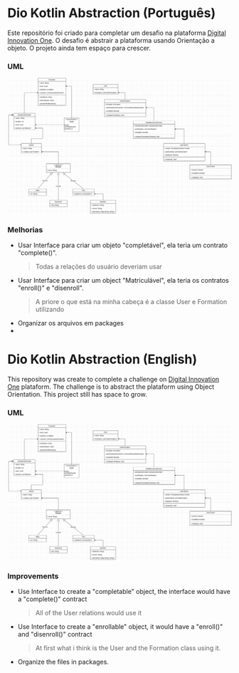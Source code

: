 # Dio Kotlin Abstraction (Português)

Este repositório foi criado para completar um desafio na plataforma [Digital Innovation One](https://www.dio.me/).
O desafio é abstrair a plataforma usando Orientação a objeto. O projeto ainda tem espaço para crescer.

### UML
![Uma imagem quadrada da UML do projeto](.github/dio-abstraction-uml.drawio.png "Project UML")

### Melhorias 
- Usar Interface para criar um objeto "completável", ela teria um contrato "complete()".
  > Todas a relações do usuário deveriam usar 
- Usar Interface para criar um object "Matriculável", ela teria os contratos "enroll()" e "disenroll".
  >A priore o que está na minha cabeça é a classe User e Formation utilizando 
- Organizar os arquivos em packages
- 
# Dio Kotlin Abstraction (English)

This repository was create to complete a challenge on [Digital Innovation One](https://www.dio.me/) plataform. 
The challenge is to abstract the plataform using Object Orientation. This project
still has space to grow.

### UML
![Square image of Uml of the project](.github/dio-abstraction-uml.drawio.png "Project UML")

### Improvements
- Use Interface to create a "completable" object, the interface would have a "complete()" contract
  > All of the User relations would use it
- Use Interface to create a "enrollable" object, it would have a "enroll()" and "disenroll()" contract
    >At first what i think is the User and the Formation class using it. 
- Organize the files in packages.

